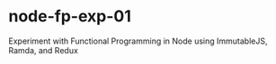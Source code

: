 # node-fp-exp-01
Experiment with Functional Programming in Node using ImmutableJS, Ramda, and Redux
